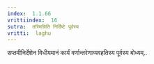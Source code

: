```yaml
---
index:  1.1.66
vrittiindex:  16
sutra:  तस्मिन्निति निर्दिष्टे पूर्वस्य
vritti:  laghu 
---
```


सप्तमीनिर्देशेन विधीयमानं कार्यं वर्णान्तरेणाव्यवहतिस्य पूर्वस्य बोध्यम्..


